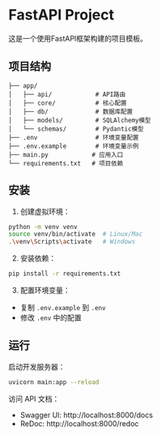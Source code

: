 # FastAPI Project

这是一个使用FastAPI框架构建的项目模板。

## 项目结构

```
├── app/
│   ├── api/            # API路由
│   ├── core/           # 核心配置
│   ├── db/             # 数据库配置
│   ├── models/         # SQLAlchemy模型
│   └── schemas/        # Pydantic模型
├── .env                # 环境变量配置
├── .env.example        # 环境变量示例
├── main.py            # 应用入口
└── requirements.txt   # 项目依赖
```

## 安装

1. 创建虚拟环境：
```bash
python -m venv venv
source venv/bin/activate  # Linux/Mac
.\venv\Scripts\activate   # Windows
```

2. 安装依赖：
```bash
pip install -r requirements.txt
```

3. 配置环境变量：
- 复制 `.env.example` 到 `.env`
- 修改 `.env` 中的配置

## 运行

启动开发服务器：
```bash
uvicorn main:app --reload
```

访问 API 文档：
- Swagger UI: http://localhost:8000/docs
- ReDoc: http://localhost:8000/redoc 